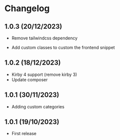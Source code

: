 # Changelog

## 1.0.3 (20/12/2023)

- Remove tailwindcss dependency
+ Add custom classes to custom the frontend snippet

## 1.0.2 (18/12/2023)

+ Kirby 4 support (remove kirby 3)
+ Update composer

## 1.0.1 (30/11/2023)

+ Adding custom categories

## 1.0.1 (19/10/2023)

+ First release

